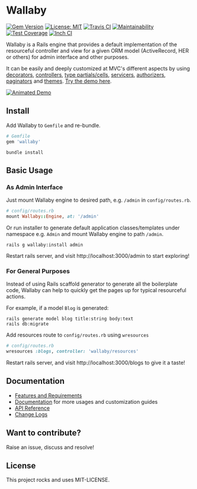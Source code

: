 # Wallaby

[![Gem Version](https://badge.fury.io/rb/wallaby.svg)](https://badge.fury.io/rb/wallaby)
[![License: MIT](https://img.shields.io/badge/License-MIT-yellow.svg)](https://opensource.org/licenses/MIT)
[![Travis CI](https://travis-ci.org/reinteractive/wallaby.svg?branch=master)](https://travis-ci.org/reinteractive/wallaby)
[![Maintainability](https://api.codeclimate.com/v1/badges/2abd1165bdae523dd2e1/maintainability)](https://codeclimate.com/github/reinteractive/wallaby/maintainability)
[![Test Coverage](https://api.codeclimate.com/v1/badges/2abd1165bdae523dd2e1/test_coverage)](https://codeclimate.com/github/reinteractive/wallaby/test_coverage)
[![Inch CI](https://inch-ci.org/github/reinteractive/wallaby.svg?branch=master)](https://inch-ci.org/github/reinteractive/wallaby)

Wallaby is a Rails engine that provides a default implementation of the resourceful controller and view for a given ORM model (ActiveRecord, HER or others) for admin interface and other purposes.

It can be easily and deeply customized at MVC's different aspects by using [decorators](docs/decorator.md), [controllers](docs/controllers.md), [type partials/cells](docs/view.md), [servicers](docs/servicer.md), [authorizers](docs/authorizer.md), [paginators](docs/paginator.md) and [themes](docs/theme.md). [Try the demo here](https://wallaby-demo.herokuapp.com/admin/).

[![Animated Demo](https://raw.githubusercontent.com/reinteractive/wallaby/master/docs/demo-animated.gif)](https://raw.githubusercontent.com/reinteractive/wallaby/master/docs/demo-animated.gif)

## Install

Add Wallaby to `Gemfile` and re-bundle.

```ruby
# Gemfile
gem 'wallaby'
```

```shell
bundle install
```

## Basic Usage

### As Admin Interface

Just mount Wallaby engine to desired path, e.g. `/admin` in `config/routes.rb`.

```ruby
# config/routes.rb
mount Wallaby::Engine, at: '/admin'
```

Or run installer to generate default application classes/templates under namespace e.g. `Admin` and mount Wallaby engine to path `/admin`.

```shell
rails g wallaby:install admin
```

Restart rails server, and visit http://localhost:3000/admin to start exploring!

### For General Purposes

Instead of using Rails scaffold generator to generate all the boilerplate code, Wallaby can help to quickly get the pages up for typical resourceful actions.

For example, if a model `Blog` is generated:

```shell
rails generate model blog title:string body:text
rails db:migrate
```

Add resources route to `config/routes.rb` using `wresources`

```ruby
# config/routes.rb
wresources :blogs, controller: 'wallaby/resources'
```

Restart rails server, and visit http://localhost:3000/blogs to give it a taste!

## Documentation

- [Features and Requirements](docs/features.md)
- [Documentation](docs/README.md) for more usages and customization guides
- [API Reference](https://www.rubydoc.info/gems/wallaby)
- [Change Logs](CHANGELOG.md)

## Want to contribute?

Raise an issue, discuss and resolve!

## License

This project rocks and uses MIT-LICENSE.
